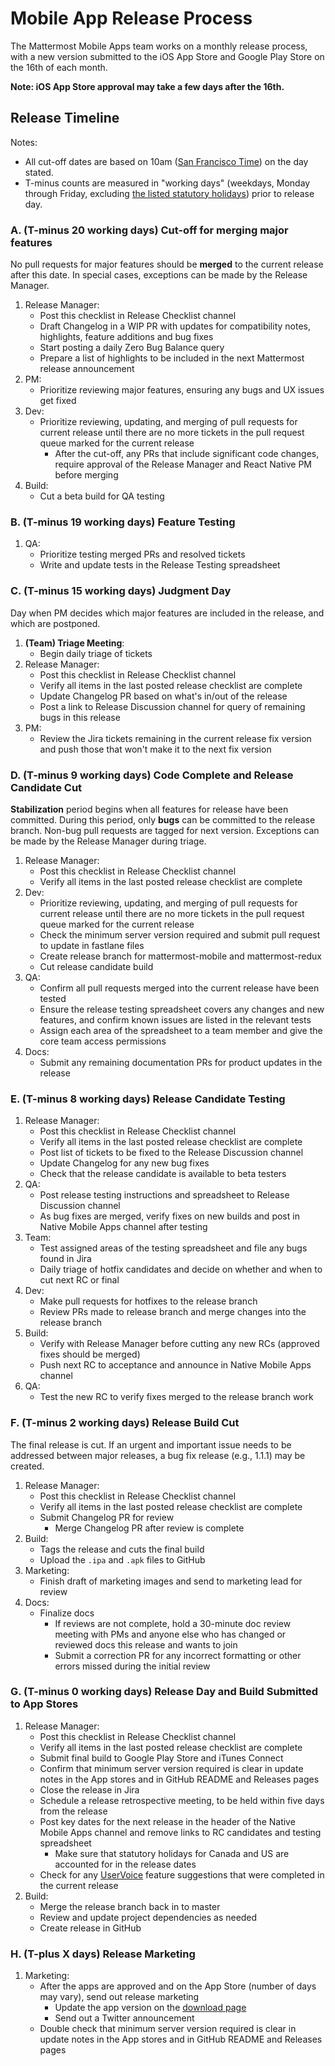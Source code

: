 # Mobile App Release Process

The Mattermost Mobile Apps team works on a monthly release process, with a new version submitted to the iOS App Store and Google Play Store on the 16th of each month. 

**Note: iOS App Store approval may take a few days after the 16th.**

## Release Timeline

Notes:

- All cut-off dates are based on 10am ([San Francisco Time](https://everytimezone.com/)) on the day stated.
- T-minus counts are measured in "working days" (weekdays, Monday through Friday, excluding [the listed statutory holidays](https://docs.mattermost.com/process/working-at-mattermost.html#holidays)) prior to release day.

### A. (T-minus 20 working days) Cut-off for merging major features

No pull requests for major features should be **merged** to the current release after this date. In special cases, exceptions can be made by the Release Manager.

1. Release Manager:
    - Post this checklist in Release Checklist channel
    - Draft Changelog in a WIP PR with updates for compatibility notes, highlights, feature additions and bug fixes
    - Start posting a daily Zero Bug Balance query
    - Prepare a list of highlights to be included in the next Mattermost release announcement
2. PM:
    - Prioritize reviewing major features, ensuring any bugs and UX issues get fixed
3. Dev:
    - Prioritize reviewing, updating, and merging of pull requests for current release until there are no more tickets in the pull request queue marked for the current release
      - After the cut-off, any PRs that include significant code changes, require approval of the Release Manager and React Native PM before merging
4. Build:
    - Cut a beta build for QA testing

### B. (T-minus 19 working days) Feature Testing

1. QA:
    - Prioritize testing merged PRs and resolved tickets
    - Write and update tests in the Release Testing spreadsheet
    
### C. (T-minus 15 working days) Judgment Day

Day when PM decides which major features are included in the release, and which are postponed.

1. **(Team) Triage Meeting**:
    - Begin daily triage of tickets
2. Release Manager:
    - Post this checklist in Release Checklist channel
    - Verify all items in the last posted release checklist are complete
    - Update Changelog PR based on what's in/out of the release
    - Post a link to Release Discussion channel for query of remaining bugs in this release
3. PM:
    - Review the Jira tickets remaining in the current release fix version and push those that won't make it to the next fix version

### D. (T-minus 9 working days) Code Complete and Release Candidate Cut 

**Stabilization** period begins when all features for release have been committed. During this period, only **bugs** can be committed to the release branch. Non-bug pull requests are tagged for next version. Exceptions can be made by the Release Manager during triage.

1. Release Manager:
    - Post this checklist in Release Checklist channel
    - Verify all items in the last posted release checklist are complete
2. Dev:
    - Prioritize reviewing, updating, and merging of pull requests for current release until there are no more tickets in the pull request queue marked for the current release
    - Check the minimum server version required and submit pull request to update in fastlane files
    - Create release branch for mattermost-mobile and mattermost-redux
    - Cut release candidate build
3. QA:
    - Confirm all pull requests merged into the current release have been tested
    - Ensure the release testing spreadsheet covers any changes and new features, and confirm known issues are listed in the relevant tests
    - Assign each area of the spreadsheet to a team member and give the core team access permissions
4. Docs:
    - Submit any remaining documentation PRs for product updates in the release

### E. (T-minus 8 working days) Release Candidate Testing

1. Release Manager:
    - Post this checklist in Release Checklist channel
    - Verify all items in the last posted release checklist are complete
    - Post list of tickets to be fixed to the Release Discussion channel
    - Update Changelog for any new bug fixes
    - Check that the release candidate is available to beta testers
2. QA:
    - Post release testing instructions and spreadsheet to Release Discussion channel
    - As bug fixes are merged, verify fixes on new builds and post in Native Mobile Apps channel after testing
3. Team:
    - Test assigned areas of the testing spreadsheet and file any bugs found in Jira 
    - Daily triage of hotfix candidates and decide on whether and when to cut next RC or final
4. Dev:
    - Make pull requests for hotfixes to the release branch
    - Review PRs made to release branch and merge changes into the release branch
5. Build:
    - Verify with Release Manager before cutting any new RCs (approved fixes should be merged)
    - Push next RC to acceptance and announce in Native Mobile Apps channel
6. QA: 
    - Test the new RC to verify fixes merged to the release branch work

### F. (T-minus 2 working days) Release Build Cut

The final release is cut. If an urgent and important issue needs to be addressed between major releases, a bug fix release (e.g., 1.1.1) may be created.

1. Release Manager:
    - Post this checklist in Release Checklist channel
    - Verify all items in the last posted release checklist are complete
    - Submit Changelog PR for review
        - Merge Changelog PR after review is complete
2. Build: 
    - Tags the release and cuts the final build
    - Upload the ``.ipa`` and ``.apk`` files to GitHub
3. Marketing:
    - Finish draft of marketing images and send to marketing lead for review
4. Docs:
    - Finalize docs
      - If reviews are not complete, hold a 30-minute doc review meeting with PMs and anyone else who has changed or reviewed docs this release and wants to join
      - Submit a correction PR for any incorrect formatting or other errors missed during the initial review
    
### G. (T-minus 0 working days) Release Day and Build Submitted to App Stores 

1. Release Manager:
    - Post this checklist in Release Checklist channel
    - Verify all items in the last posted release checklist are complete
    - Submit final build to Google Play Store and iTunes Connect
    - Confirm that minimum server version required is clear in update notes in the App stores and in GitHub README and Releases pages
    - Close the release in Jira
    - Schedule a release retrospective meeting, to be held within five days from the release 
    - Post key dates for the next release in the header of the Native Mobile Apps channel and remove links to RC candidates and testing spreadsheet
        - Make sure that statutory holidays for Canada and US are accounted for in the release dates
    - Check for any [UserVoice](https://docs.google.com/spreadsheets/d/1nljd4cFh-9MXF4DxlUnC8b6bdqijkvi8KHquOmK8M6E/edit#gid=0) feature suggestions that were completed in the current release
2. Build:
    - Merge the release branch back in to master
    - Review and update project dependencies as needed
    - Create release in GitHub

### H. (T-plus X days) Release Marketing

1. Marketing:
    - After the apps are approved and on the App Store (number of days may vary), send out release marketing
        - Update the app version on the [download page](https://about.mattermost.com/download/#mattermostApps)
        - Send out a Twitter announcement
    - Double check that minimum server version required is clear in update notes in the App stores and in GitHub README and Releases pages
